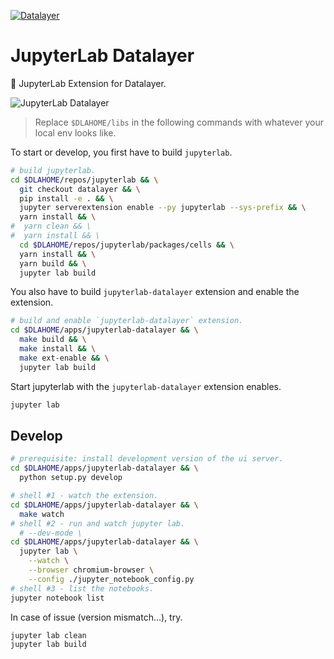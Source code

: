 [![Datalayer](https://docs.datalayer.io/logo/datalayer-25.svg)](https://datalayer.io)

# JupyterLab Datalayer

:rocket: JupyterLab Extension for Datalayer.

![JupyterLab Datalayer](https://raw.githubusercontent.com/datalayer/jupyterlab-datalayer/master/docs/jupyterlab-datalayer.gif "JupyterLab Datalayer")

> Replace `$DLAHOME/libs` in the following commands with whatever your local env looks like.

To start or develop, you first have to build `jupyterlab`.

```bash
# build jupyterlab.
cd $DLAHOME/repos/jupyterlab && \
  git checkout datalayer && \
  pip install -e . && \
  jupyter serverextension enable --py jupyterlab --sys-prefix && \
  yarn install && \
#  yarn clean && \
#  yarn install && \
  cd $DLAHOME/repos/jupyterlab/packages/cells && \
  yarn install && \
  yarn build && \
  jupyter lab build
```

You also have to build `jupyterlab-datalayer` extension and enable the extension.

```bash
# build and enable `jupyterlab-datalayer` extension.
cd $DLAHOME/apps/jupyterlab-datalayer && \
  make build && \
  make install && \
  make ext-enable && \
  jupyter lab build
```

Start jupyterlab with the `jupyterlab-datalayer` extension enables.

```bash
jupyter lab
```

## Develop

```bash
# prerequisite: install development version of the ui server.
cd $DLAHOME/apps/jupyterlab-datalayer && \
  python setup.py develop
```

```bash
# shell #1 - watch the extension.
cd $DLAHOME/apps/jupyterlab-datalayer && \
  make watch
# shell #2 - run and watch jupyter lab.
  # --dev-mode \
cd $DLAHOME/apps/jupyterlab-datalayer && \
  jupyter lab \
    --watch \
    --browser chromium-browser \
    --config ./jupyter_notebook_config.py
# shell #3 - list the notebooks.
jupyter notebook list
```

In case of issue (version mismatch...), try.

```bash
jupyter lab clean
jupyter lab build
```
